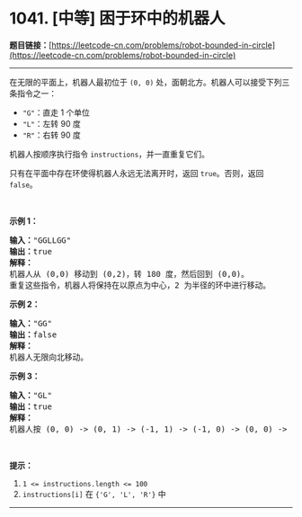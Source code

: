 # 1041. [中等] 困于环中的机器人

**题目链接：**[https://leetcode-cn.com/problems/robot-bounded-in-circle](https://leetcode-cn.com/problems/robot-bounded-in-circle)

---

<div class="content__1Y2H">
 <div class="notranslate">
  <p>在无限的平面上，机器人最初位于&nbsp;<code>(0, 0)</code>&nbsp;处，面朝北方。机器人可以接受下列三条指令之一：</p> 
  <ul> 
   <li><code>"G"</code>：直走 1 个单位</li> 
   <li><code>"L"</code>：左转 90 度</li> 
   <li><code>"R"</code>：右转 90 度</li> 
  </ul> 
  <p>机器人按顺序执行指令&nbsp;<code>instructions</code>，并一直重复它们。</p> 
  <p>只有在平面中存在环使得机器人永远无法离开时，返回&nbsp;<code>true</code>。否则，返回 <code>false</code>。</p> 
  <p>&nbsp;</p> 
  <p><strong>示例 1：</strong></p> 
  <pre class="language-text"><strong>输入：</strong>"GGLLGG"
<strong>输出：</strong>true
<strong>解释：</strong>
机器人从 (0,0) 移动到 (0,2)，转 180 度，然后回到 (0,0)。
重复这些指令，机器人将保持在以原点为中心，2 为半径的环中进行移动。
</pre> 
  <p><strong>示例 2：</strong></p> 
  <pre class="language-text"><strong>输入：</strong>"GG"
<strong>输出：</strong>false
<strong>解释：</strong>
机器人无限向北移动。
</pre> 
  <p><strong>示例 3：</strong></p> 
  <pre class="language-text"><strong>输入：</strong>"GL"
<strong>输出：</strong>true
<strong>解释：</strong>
机器人按 (0, 0) -&gt; (0, 1) -&gt; (-1, 1) -&gt; (-1, 0) -&gt; (0, 0) -&gt; ... 进行移动。</pre> 
  <p>&nbsp;</p> 
  <p><strong>提示：</strong></p> 
  <ol> 
   <li><code>1 &lt;= instructions.length &lt;= 100</code></li> 
   <li><code>instructions[i]</code> 在&nbsp;<code>{'G', 'L', 'R'}</code>&nbsp;中</li> 
  </ol> 
 </div>
</div>

---

```

```